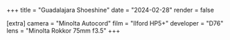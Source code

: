+++
title =  "Guadalajara Shoeshine"
date =  "2024-02-28"
render = false

[extra]
camera =  "Minolta Autocord"
film =  "Ilford HP5+"
developer =  "D76"
lens = "Minolta Rokkor 75mm f3.5"
+++
